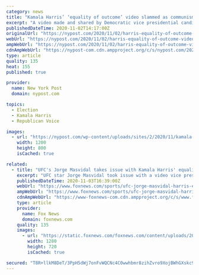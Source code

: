```yaml
---
category: news
title: "Kamala Harris’ ‘equality of outcome’ video slammed as communism pitch"
excerpt: "A video made and shared by Democratic vice presidential candidate Kamala Harris is causing a stir on Twitter — for arguing in favor of the communist principle of equality of outcome. The"
publishedDateTime: 2020-11-02T14:17:00Z
originalUrl: "https://nypost.com/2020/11/02/harris-equality-of-outcome-video-slammed-as-communism-pitch/"
webUrl: "https://nypost.com/2020/11/02/harris-equality-of-outcome-video-slammed-as-communism-pitch/"
ampWebUrl: "https://nypost.com/2020/11/02/harris-equality-of-outcome-video-slammed-as-communism-pitch/amp/"
cdnAmpWebUrl: "https://nypost-com.cdn.ampproject.org/c/s/nypost.com/2020/11/02/harris-equality-of-outcome-video-slammed-as-communism-pitch/amp/"
type: article
quality: 135
heat: 155
published: true

provider:
  name: New York Post
  domain: nypost.com

topics:
  - Election
  - Kamala Harris
  - Republican Voice

images:
  - url: "https://nypost.com/wp-content/uploads/sites/2/2020/11/kamala-harris-communist-pitch.jpg?quality=90&strip=all&w=1200"
    width: 1200
    height: 800
    isCached: true

related:
  - title: "UFC's Jorge Masvidal takes issue with Kamala Harris' equality video"
    excerpt: "UFC star Jorge Masvidal took issue with a video vice presidential candidate Sen. Kamala Harris, D-Calif., tweeted Sunday two days before Election Day."
    publishedDateTime: 2020-11-03T16:39:00Z
    webUrl: "https://www.foxnews.com/sports/ufc-jorge-masvidal-harris-equality-video"
    ampWebUrl: "https://www.foxnews.com/sports/ufc-jorge-masvidal-harris-equality-video.amp"
    cdnAmpWebUrl: "https://www-foxnews-com.cdn.ampproject.org/c/s/www.foxnews.com/sports/ufc-jorge-masvidal-harris-equality-video.amp"
    type: article
    provider:
      name: Fox News
      domain: foxnews.com
    quality: 135
    images:
      - url: "https://static.foxnews.com/foxnews.com/content/uploads/2019/07/UFC-Jorge-Masvidal.jpg"
        width: 1280
        height: 720
        isCached: true

secured: "T8R+llkM8DeT/3PpH5dWj7onFvWQCNc4C0wwhbmr8zihZvro9XojBWhGXskc992k3rm3xsnia27Tv8C6nlgW3W1LHa783bCfLUFLwYfA5e0fu/SKZwWMuM1Mi9eFbeuMLI9lg/VxD8vswVf19oGwooAqsNZ6Znf0fmVxZ/62LnN20ECleJrFDONfopkxpjfaUPCJ6R3dDuimx1e1AV+z2NeWjQEVohkhqTH1+mY1N2FMTMy3Jx8L2GagerAOM/vSXSjUpAxDxqqSE43Vefk/sKl2LAip7Og8ugklwFb1hF6e14oBFNusnUCaUUgc+PaPibTHZKf8Xtas6+cvGiVepT/ty0Lu3hkLUZyrKudXXd8=;jhqkJjhaRHIWN+dF7/XVtw=="
---
```


